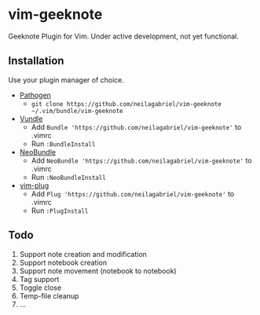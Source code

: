 # vim-geeknote

Geeknote Plugin for Vim. Under active development, not yet functional.

## Installation

Use your plugin manager of choice.

- [Pathogen](https://github.com/tpope/vim-pathogen)
  - `git clone https://github.com/neilagabriel/vim-geeknote ~/.vim/bundle/vim-geeknote`
- [Vundle](https://github.com/gmarik/vundle)
  - Add `Bundle 'https://github.com/neilagabriel/vim-geeknote'` to .vimrc
  - Run `:BundleInstall`
- [NeoBundle](https://github.com/Shougo/neobundle.vim)
  - Add `NeoBundle 'https://github.com/neilagabriel/vim-geeknote'` to .vimrc
  - Run `:NeoBundleInstall`
- [vim-plug](https://github.com/junegunn/vim-plug)
  - Add `Plug 'https://github.com/neilagabriel/vim-geeknote'` to .vimrc
  - Run `:PlugInstall`

## Todo

1. Support note creation and modification
2. Support notebook creation
3. Support note movement (notebook to notebook)
4. Tag support
5. Toggle close
6. Temp-file cleanup
7. ...
